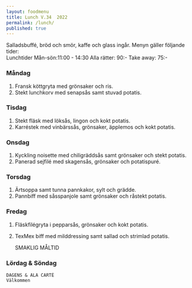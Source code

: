 ```yaml
---
layout: foodmenu
title: Lunch V.34  2022
permalink: /lunch/
published: true
---
```

Salladsbuffé, bröd och smör, kaffe och glass ingår.
Menyn gäller följande tider:  
Lunchtider  Mån-sön:11:00 - 14:30
Alla rätter: 90:- Take away: 75:-
                                
### Måndag
1. Fransk köttgryta med grönsaker och ris.
2. Stekt lunchkorv med senapsås samt stuvad potatis.

### Tisdag
1. Stekt fläsk med löksås, lingon och kokt potatis.
2. Karréstek med vinbärssås, grönsaker, äpplemos och kokt potatis.

### Onsdag
1. Kyckling noisette med chiligräddsås samt grönsaker och stekt potatis.
2. Panerad sejfilé med skagensås, grönsaker och potatispuré.

### Torsdag
1. Ärtsoppa samt tunna pannkakor, sylt och grädde. 
2. Pannbiff med såsspanjole samt grönsaker och råstekt potatis.

### Fredag  
1. Fläskfilégryta i pepparsås, grönsaker och kokt potatis.
2. TexMex biff med milddressing samt sallad och strimlad potatis.

   SMAKLIG MÅLTID
  
  ### Lördag & Söndag 
    DAGENS & ALA CARTÈ
    Välkommen
    
       
    

   
    
   
     
